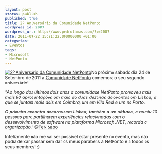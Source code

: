 ```yaml
---
layout: post
status: publish
published: true
title: 2º Aniversário da Comunidade NetPonto
wordpress_id: 2087
wordpress_url: http://www.pedrolamas.com/?p=2087
date: 2011-09-22 15:21:22.000000000 +01:00
categories:
- Eventos
tags:
- Microsoft
- NetPonto
---
```

[![](wp-content/uploads/2011/09/2º-Aniversário-da-Comunidade-NetPonto.png "2º Aniversário da Comunidade NetPonto")](http://netponto.org/)No próximo sábado dia 24 de Setembro de 2011 a [Comunidade NetPonto](http://netponto.org/) comemora o seu segundo aniversário!

*"Ao longo dos últimos dois anos a comunidade NetPonto promoveu mais mais 60 apresentações em mais de duas dezenas de eventos em Lisboa, a que se juntam mais dois em Coimbra, um em Vila Real e um no Porto.*

*O primeiro encontro decorreu em Lisboa, também a um sábado, e reuniu 10 pessoas para partilharem experiências relacionadas com o desenvolvimento de software na plataforma Microsoft .NET, recorda a organização."* @[TeK Sapo](http://tek.sapo.pt/tek_expert/agenda_comunidade_netponto_assinala_2_anos_1187731.html)

Infelizmente não me vai ser possível estar presente no evento, mas não podia deixar passar sem dar os meus parabéns à NetPonto e a todos os seus membros! :)
